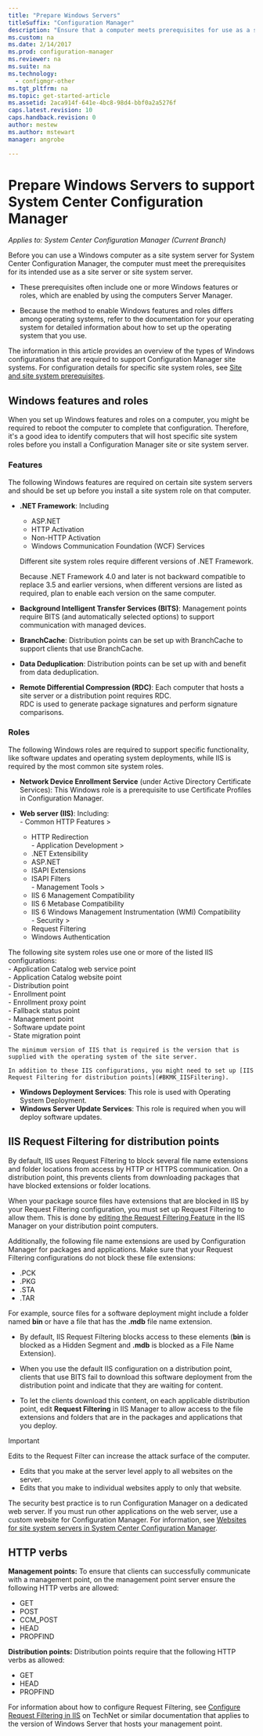 ```yaml
---
title: "Prepare Windows Servers"
titleSuffix: "Configuration Manager"
description: "Ensure that a computer meets prerequisites for use as a site server or a site system server for System Center Configuration Manager."
ms.custom: na
ms.date: 2/14/2017
ms.prod: configuration-manager
ms.reviewer: na
ms.suite: na
ms.technology:
  - configmgr-other
ms.tgt_pltfrm: na
ms.topic: get-started-article
ms.assetid: 2aca914f-641e-4bc8-98d4-bbf0a2a5276f
caps.latest.revision: 10
caps.handback.revision: 0
author: mestew
ms.author: mstewart
manager: angrobe

---
```

# Prepare Windows Servers to support System Center Configuration Manager

*Applies to: System Center Configuration Manager (Current Branch)*

Before you can use a Windows computer as a site system server for System Center Configuration Manager, the computer must meet the prerequisites for its intended use as a site server or site system server.  

-   These prerequisites often include one or more Windows features or roles, which are enabled by using the computers Server Manager.  

-   Because the method to enable Windows features and roles differs among operating systems, refer to the documentation for your operating system for detailed information about how to set up the operating system that you use.  

The information in this article provides an overview of the types of Windows configurations that are required to support Configuration Manager site systems. For configuration details for specific site system roles, see [Site and site system prerequisites](/sccm/core/plan-design/configs/site-and-site-system-prerequisites).

##  <a name="BKMK_WinFeatures"></a> Windows features and roles  
 When you set up Windows features and roles on a computer, you might be required to reboot the computer to complete that configuration. Therefore, it's a good idea to identify computers that will host specific site system roles before you install a Configuration Manager site or site system server.
### Features  
 The following Windows features are required on certain site system servers and should be set up before you install a site system role on that computer.  

-   **.NET Framework**: Including  

    -   ASP.NET  
    -   HTTP Activation  
    -   Non-HTTP Activation  
    -   Windows Communication Foundation (WCF) Services  

    Different site system roles require different versions of .NET Framework.  

    Because .NET Framework 4.0 and later is not backward compatible to replace 3.5 and earlier versions, when different versions are listed as required, plan to enable each version on the same computer.  

-   **Background Intelligent Transfer Services (BITS)**: Management points require BITS (and automatically selected options) to support communication with managed devices.  

-   **BranchCache**: Distribution points can be set up with BranchCache to support clients that use BranchCache.  

-   **Data Deduplication**: Distribution points can be set up with and benefit from data deduplication.  

-   **Remote Differential Compression (RDC)**: Each computer that hosts a site server or a distribution point requires RDC.   
    RDC is used to generate package signatures and perform signature comparisons.  

### Roles  
 The following Windows roles are required to support specific functionality, like software updates and operating system deployments, while IIS is required by the most common site system roles.  

 -   **Network Device Enrollment Service** (under Active Directory Certificate Services):  This Windows role is a prerequisite to use Certificate Profiles in Configuration Manager.  

 -   **Web server (IIS)**: Including:  
    -   Common HTTP Features >  
        -   HTTP Redirection  
    -   Application Development >  
        -   .NET Extensibility  
        -   ASP.NET  
        -   ISAPI Extensions  
        -   ISAPI Filters  
    -   Management Tools >  
        -   IIS 6 Management Compatibility  
        -   IIS 6 Metabase Compatibility  
        -   IIS 6 Windows Management Instrumentation (WMI) Compatibility  
    -   Security >  
        -   Request Filtering  
        -   Windows Authentication  

 The following site system roles use one or more of the listed IIS configurations:  
    -   Application Catalog web service point  
    -   Application Catalog website point  
    -   Distribution point  
    -   Enrollment point  
    -   Enrollment proxy point  
    -   Fallback status point  
    -   Management point  
    -   Software update point  
    -   State migration point     

    The minimum version of IIS that is required is the version that is supplied with the operating system of the site server.  

    In addition to these IIS configurations, you might need to set up [IIS Request Filtering for distribution points](#BKMK_IISFiltering).  

-   **Windows Deployment Services**: This role is used with Operating System Deployment.  
-   **Windows Server Update Services**: This role is required when you will deploy software updates.  

##  <a name="BKMK_IISFiltering"></a> IIS Request Filtering for distribution points  
 By default, IIS uses Request Filtering to block several file name extensions and folder locations from access by HTTP or HTTPS communication. On a distribution point, this prevents clients from downloading packages that have blocked extensions or folder locations.  

 When your package source files have extensions that are blocked in IIS by your Request Filtering configuration, you must set up Request Filtering to allow them. This is done by [editing the Request Filtering Feature](https://technet.microsoft.com/library/hh831621.aspx) in the IIS Manager on your distribution point computers.  

 Additionally, the following file name extensions are used by Configuration Manager for packages and applications. Make sure that your Request Filtering configurations do not block these file extensions:  

-   .PCK  
-   .PKG  
-   .STA  
-   .TAR  

For example, source files for a software deployment might include a folder named **bin** or have a file that has the **.mdb** file name extension.  

-   By default, IIS Request Filtering blocks access to these elements (**bin** is blocked as a Hidden Segment and **.mdb** is blocked as a File Name Extension).  

-   When you use the default IIS configuration on a distribution point, clients that use BITS fail to download this software deployment from the distribution point and indicate that they are waiting for content.  

-   To let the clients download this content, on each applicable distribution point, edit **Request Filtering** in IIS Manager to allow access to the file extensions and folders that are in the packages and applications that you deploy.  

> [!IMPORTANT]  
>  Edits to the Request Filter can increase the attack surface of the computer.  
>   
>  -   Edits that you make at the server level apply to all websites on the server.  
> -   Edits that you make to individual websites apply to only that website.  
>   
>  The security best practice is to run Configuration Manager on a dedicated web server. If you must run other applications on the web server, use a custom website for Configuration Manager. For information, see [Websites for site system servers in System Center Configuration Manager](../../../core/plan-design/network/websites-for-site-system-servers.md).  

## HTTP verbs
**Management points:** To ensure that clients can successfully communicate with a management point, on the management point server ensure the following HTTP verbs are allowed:  
 - GET
 - POST
 - CCM_POST
 - HEAD
 - PROPFIND

**Distribution points:** Distribution points require that the following HTTP verbs as allowed:
 - GET
 - HEAD
 - PROPFIND

For information about how to configure Request Filtering, see [Configure Request Filtering in IIS](https://technet.microsoft.com/library/hh831621.aspx#Verbs) on TechNet or similar documentation that applies to the version of Windows Server that hosts your management point.
